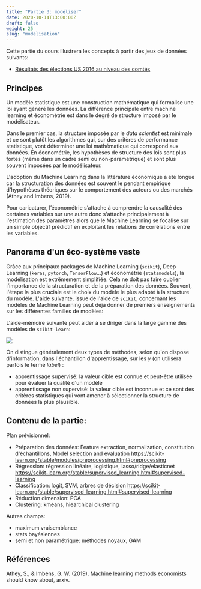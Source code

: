 ```yaml
---
title: "Partie 3: modéliser"
date: 2020-10-14T13:00:00Z
draft: false
weight: 25
slug: "modelisation"
---
```


Cette partie du cours illustrera les concepts à partir des jeux de données suivants: 

* [Résultats des élections US 2016 au niveau des comtés](https://public.opendatasoft.com/explore/dataset/usa-2016-presidential-election-by-county/download/?format=geojson&timezone=Europe/Berlin&lang=fr)

## Principes

Un modèle statistique est une construction mathématique qui formalise une loi
ayant généré les données. La différence principale entre machine learning et économétrie
est dans le degré de structure imposé par le modélisateur. 

Dans le premier cas,
la structure imposée par le *data scientist* est minimale et ce sont plutôt
les algorithmes qui, sur des critères de performance statistique, vont
déterminer une loi mathématique qui correspond aux données. En économétrie,
les hypothèses de structure des lois sont plus fortes (même dans un cadre semi ou non-paramétrique) et sont plus souvent imposées
par le modélisateur.

L'adoption du Machine Learning dans la littérature économique a été longue car la structuration des données est souvent le pendant empirique d'hypothèses théoriques sur le comportement des acteurs ou des marchés (Athey and Imbens, 2019). 

Pour caricaturer, l’économétrie s’attache à comprendre la causalité des certaines variables sur une autre donc s'attache principalement à l'estimation des paramètres alors que le Machine Learning se focalise sur un simple objectif prédictif en exploitant les relations de corrélations entre les variables.

## Panorama d'un éco-système vaste

Grâce aux principaux packages de Machine Learning (`scikit`), Deep Learning (`keras`, `pytorch`, `TensorFlow`...) et économétrie  (`statsmodels`), la modélisation est extrêmement simplifiée. Cela ne doit pas faire oublier l'importance de la structuration et de la préparation des données. Souvent, l'étape la plus cruciale est le choix du modèle le plus adapté à la structure du modèle. L'aide suivante, issue de l'aide de `scikit`, concernant les modèles de Machine Learning peut déjà donner de premiers enseignements sur les différentes familles de modèles:

L'aide-mémoire suivante peut aider à se diriger dans la large gamme des modèles de `scikit-learn`: 

![](https://scikit-learn.org/stable/_static/ml_map.png)


On distingue généralement deux types de méthodes, selon qu'on dispose d'information, dans l'échantillon
d'apprentissage, sur les *y* (on utilisera parfois le terme *label*) :

* apprentissage supervisé: la valeur cible est connue et peut-être utilisée pour évaluer la qualité d'un modèle
* apprentissage non supervisé: la valeur cible est inconnue et ce sont des critères statistiques qui vont amener
à sélectionner la structure de données la plus plausible. 


## Contenu de la partie:

Plan prévisionnel:

* Préparation des données: Feature extraction, normalization, constitution d'échantillons,
Model selection and evaluation
https://scikit-learn.org/stable/modules/preprocessing.html#preprocessing
* Régression: régression linéaire, logistique, lasso/ridge/elasticnet
https://scikit-learn.org/stable/supervised_learning.html#supervised-learning
* Classification: logit, SVM, arbres de décision
https://scikit-learn.org/stable/supervised_learning.html#supervised-learning
* Réduction dimension: PCA
* Clustering: kmeans, hiearchical clustering

Autres champs:
* maximum vraisemblance
* stats bayésiennes
* semi et non paramétrique: méthodes noyaux, GAM


## Références

Athey, S., & Imbens, G. W. (2019). Machine learning methods economists should know about, arxiv.